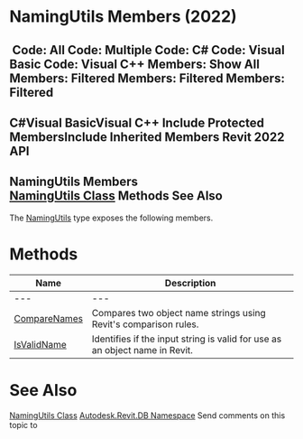 # NamingUtils Members (2022)

﻿
 Code: All Code: Multiple Code: C# Code: Visual Basic Code: Visual C++  Members: Show All Members: Filtered Members: Filtered Members: Filtered   
---  
C#Visual BasicVisual C++
Include Protected MembersInclude Inherited Members
Revit 2022 API  
---  
NamingUtils Members  
[NamingUtils Class](3c4e0c18-8133-ec1b-41a2-ed92c918e44c.md "NamingUtils Class") Methods See Also  
---  
The [NamingUtils](3c4e0c18-8133-ec1b-41a2-ed92c918e44c.md "NamingUtils Class") type exposes the following members.
# Methods
| Name | Description |
| --- | --- |
| --- | --- | --- |
| [CompareNames](f9c744d3-8210-1c2a-aa5d-0182035b0c5c.md "CompareNames Method") | Compares two object name strings using Revit's comparison rules. |
| [IsValidName](68b151b1-b170-f351-914a-5aa09ecdb1af.md "IsValidName Method") | Identifies if the input string is valid for use as an object name in Revit. |

# See Also
[NamingUtils Class](3c4e0c18-8133-ec1b-41a2-ed92c918e44c.md "NamingUtils Class")
[Autodesk.Revit.DB Namespace](87546ba7-461b-c646-cbb1-2cb8f5bff8b2.md "Autodesk.Revit.DB Namespace")
Send comments on this topic to 
